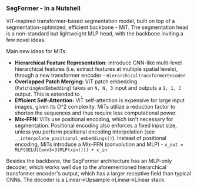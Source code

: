 ### SegFormer - In a Nutshell

ViT-inspired transformer-based segmentation model, built on top of a segmentation-optimized, efficient backbone - MiT.
The segmentation head is a non-standard but lightweight MLP head, with the backbone inviting a few novel ideas.

Main new ideas for MiTs:

- **Hierarchical Feature Representation:** introduce CNN-like multi-level hierarchical features (i.e. extract features at multiple spatial levels), through a new transformer encoder - `HierarchicalTransformerEncoder`
- **Overlapped Patch Merging:** ViT patch embedding (`PatchingAndEmbedding`) takes an `N, N, 3` input and outputs a `1, 1, C` output. This is extended to , 
- **Efficient Self-Attention:** ViT self-attention is expensive for large input images, given its O^2 complexity. MiTs utilize a reduction factor to shorten the sequences and thus require less computational power.
- **Mix-FFN:** ViTs use positional encoding, which isn't necessary for segmentation. Positional encoding also enforces a fixed input size, unless you perform positional encoding interpolation (see `__interpolate_positional_embeddings()`). Instead of positional encoding, MiTs introduce a Mix-FFN (convolution and MLP) - `x_out = MLP(GELU(Conv3×3(MLP(xin)))) + x_in`

Besides the backbone, the SegFormer architecture has an MLP-only decoder, which works well due to the aforementioned hierarchical transformer encoder's output, which has a larger  receptive field than typical CNNs.
The decoder is a Linear->Upsample->Linear->Linear stack.